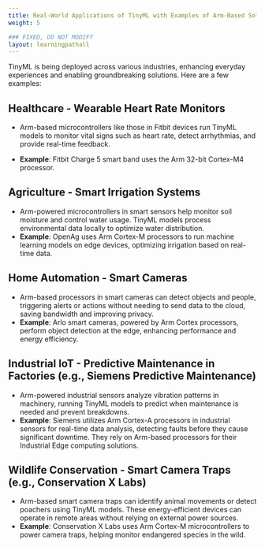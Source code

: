 ```yaml
---
title: Real-World Applications of TinyML with Examples of Arm-Based Solutions
weight: 5

### FIXED, DO NOT MODIFY
layout: learningpathall
---
```


TinyML is being deployed across various industries, enhancing everyday experiences and enabling groundbreaking solutions. Here are a few examples:

## Healthcare - Wearable Heart Rate Monitors
- Arm-based microcontrollers like those in Fitbit devices run TinyML models to monitor vital signs such as heart rate, detect arrhythmias, and provide real-time feedback.

- **Example**: Fitbit Charge 5 smart band uses the Arm 32-bit Cortex-M4 processor.

## Agriculture - Smart Irrigation Systems
- Arm-powered microcontrollers in smart sensors help monitor soil moisture and control water usage. TinyML models process environmental data locally to optimize water distribution.
- **Example**: OpenAg uses Arm Cortex-M processors to run machine learning models on edge devices, optimizing irrigation based on real-time data.

## Home Automation - Smart Cameras
-	Arm-based processors in smart cameras can detect objects and people, triggering alerts or actions without needing to send data to the cloud, saving bandwidth and improving privacy.
-	**Example**: Arlo smart cameras, powered by Arm Cortex processors, perform object detection at the edge, enhancing performance and energy efficiency.

## Industrial IoT - Predictive Maintenance in Factories (e.g., Siemens Predictive Maintenance)
-	Arm-powered industrial sensors analyze vibration patterns in machinery, running TinyML models to predict when maintenance is needed and prevent breakdowns.
-	**Example**: Siemens utilizes Arm Cortex-A processors in industrial sensors for real-time data analysis, detecting faults before they cause significant downtime. They rely on Arm-based processors for their Industrial Edge computing solutions.

## Wildlife Conservation - Smart Camera Traps (e.g., Conservation X Labs)
-	Arm-based smart camera traps can identify animal movements or detect poachers using TinyML models. These energy-efficient devices can operate in remote areas without relying on external power sources.
-	**Example**: Conservation X Labs uses Arm Cortex-M microcontrollers to power camera traps, helping monitor endangered species in the wild.




